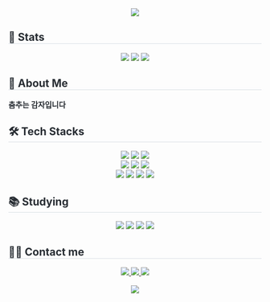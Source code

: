 <div align="center">
    <img src="https://capsule-render.vercel.app/api?type=waving&color=0:92e294,100:d19dfb&height=180&text=jinn-ie&animation=&fontColor=ffffff&fontSize=50" />
</div>

<h2 style="border-bottom: 1px solid #d8dee4; color: #282d33;"> 🏅 Stats </h2> 
<div align="center"> 
    <img src="https://github-readme-stats.vercel.app/api?username=jinn-ie&bg_color=180,ffffff,00000000&title_color=000000&text_color=000000" />
    <img src="https://github-readme-stats.vercel.app/api/top-langs/?username=jinn-ie&layout=compact&bg_color=180,ffffff,00000000&title_color=000000&text_color=000000" />
    <img src="http://mazassumnida.wtf/api/v2/generate_badge?boj=lsj020724"/>
</div>

<h2 style="border-bottom: 1px solid #d8dee4; color: #282d33;"> 🙌 About Me </h2>  
<p style="font-weight: 700; font-size: 15px; color: #282d33;"> 춤추는 감자입니다 </p>

<h2 style="border-bottom: 1px solid #d8dee4; color: #282d33;"> 🛠️ Tech Stacks </h2> 
<div align="center">
    <img src="https://img.shields.io/badge/Python-3776AB?style=for-the-badge&logo=Python&logoColor=white">
    <img src="https://img.shields.io/badge/C++-00599C?style=for-the-badge&logo=C%2B%2B&logoColor=white">
    <img src="https://img.shields.io/badge/C-A8B9CC?style=for-the-badge&logo=C&logoColor=white">
    <br/>
    <img src="https://img.shields.io/badge/HTML5-E34F26?style=for-the-badge&logo=HTML5&logoColor=white">
    <img src="https://img.shields.io/badge/CSS3-1572B6?style=for-the-badge&logo=CSS3&logoColor=white">
    <img src="https://img.shields.io/badge/Javascript-F7DF1E?style=for-the-badge&logo=Javascript&logoColor=white">
    <br/>
    <img src="https://img.shields.io/badge/Linux-FCC624?style=for-the-badge&logo=Linux&logoColor=white">
    <img src="https://img.shields.io/badge/MySQL-4479A1?style=for-the-badge&logo=MySQL&logoColor=white">
    <img src="https://img.shields.io/badge/Git-F05032?style=for-the-badge&logo=Git&logoColor=white">
    <img src="https://img.shields.io/badge/Github-181717?style=for-the-badge&logo=Github&logoColor=white">
</div>

<h2 style="border-bottom: 1px solid #d8dee4; color: #282d33;"> 📚 Studying </h2> 
<div align="center">
    <img src="https://img.shields.io/badge/PyTorch-EE4C2C?style=for-the-badge&logo=PyTorch&logoColor=white">
    <img src="https://img.shields.io/badge/Java-007396?style=for-the-badge&logo=Java&logoColor=white">
    <img src="https://img.shields.io/badge/Node.js-339933?style=for-the-badge&logo=Node.js&logoColor=white">
    <img src="https://img.shields.io/badge/React-61DAFB?style=for-the-badge&logo=React&logoColor=white">
</div>

<h2 style="border-bottom: 1px solid #d8dee4; color: #282d33;"> 🧑‍💻 Contact me </h2> 
<div align="center"> 
    <a href="https://www.instagram.com/02_s_jinn/"> 
        <img src="https://img.shields.io/badge/Instagram-E4405F?style=for-the-badge&logo=Instagram&logoColor=white">
    </a>
    <a href="https://velog.io/@jinn-ie/posts"> 
        <img src="https://img.shields.io/badge/Velog-20C997?style=for-the-badge&logo=Velog&logoColor=white">
    </a>
    <a href="#"> 
        <img src="https://img.shields.io/badge/Notion-000000?style=for-the-badge&logo=Notion&logoColor=white">
    </a>
</div>
<br> 

<div align="center"> 
    <a href="https://hits.seeyoufarm.com"> 
        <img src="https://hits.seeyoufarm.com/api/count/incr/badge.svg?url=https%3A%2F%2Fgithub.com%2Fjinn-ie%2F&count_bg=%23000000&title_bg=%23000000&icon=github.svg&icon_color=%23FFFFFF&title=GitHub&edge_flat=false"/>
    </a>
</div> 

